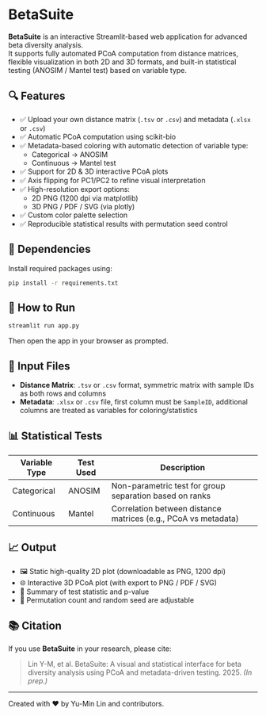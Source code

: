 # BetaSuite

**BetaSuite** is an interactive Streamlit-based web application for advanced beta diversity analysis.  
It supports fully automated PCoA computation from distance matrices, flexible visualization in both 2D and 3D formats, and built-in statistical testing (ANOSIM / Mantel test) based on variable type.

## 🔍 Features

- ✅ Upload your own distance matrix (`.tsv` or `.csv`) and metadata (`.xlsx` or `.csv`)
- ✅ Automatic PCoA computation using scikit-bio
- ✅ Metadata-based coloring with automatic detection of variable type:
  - Categorical → ANOSIM
  - Continuous → Mantel test
- ✅ Support for 2D & 3D interactive PCoA plots
- ✅ Axis flipping for PC1/PC2 to refine visual interpretation
- ✅ High-resolution export options:
  - 2D PNG (1200 dpi via matplotlib)
  - 3D PNG / PDF / SVG (via plotly)
- ✅ Custom color palette selection
- ✅ Reproducible statistical results with permutation seed control

## 🧪 Dependencies

Install required packages using:

```bash
pip install -r requirements.txt
```

## 🚀 How to Run

```bash
streamlit run app.py
```

Then open the app in your browser as prompted.

## 📁 Input Files

- **Distance Matrix**: `.tsv` or `.csv` format, symmetric matrix with sample IDs as both rows and columns
- **Metadata**: `.xlsx` or `.csv` file, first column must be `SampleID`, additional columns are treated as variables for coloring/statistics

## 📊 Statistical Tests

| Variable Type | Test Used | Description |
|---------------|-----------|-------------|
| Categorical   | ANOSIM    | Non-parametric test for group separation based on ranks |
| Continuous    | Mantel    | Correlation between distance matrices (e.g., PCoA vs metadata) |

## 📈 Output

- 🖼️ Static high-quality 2D plot (downloadable as PNG, 1200 dpi)
- 🌐 Interactive 3D PCoA plot (with export to PNG / PDF / SVG)
- 📎 Summary of test statistic and p-value
- 🔁 Permutation count and random seed are adjustable

## 📚 Citation

If you use **BetaSuite** in your research, please cite:

> Lin Y-M, et al. BetaSuite: A visual and statistical interface for beta diversity analysis using PCoA and metadata-driven testing. 2025. *(In prep.)*

---

Created with ❤️ by Yu-Min Lin and contributors.
